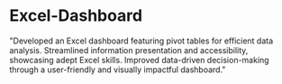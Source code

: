 # Excel-Dashboard
"Developed an Excel dashboard featuring pivot tables for efficient data analysis. Streamlined information presentation and accessibility, showcasing adept Excel skills. Improved data-driven decision-making through a user-friendly and visually impactful dashboard."

